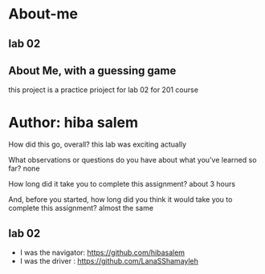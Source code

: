 # About-me

## lab 02  

## About Me, with a guessing game

this project is a practice prioject for lab 02 for 201 course

# Author: hiba salem

How did this go, overall?
this lab was exciting actually

What observations or questions do you have about what you’ve learned so far?
none

How long did it take you to complete this assignment?
about 3  hours

And, before you started, how long did you think it would take you to complete this assignment?
almost the same

## lab 02

- I was the navigator: <https://github.com/hibasalem>
- I was the driver : <https://github.com/LanaSShamayleh>

